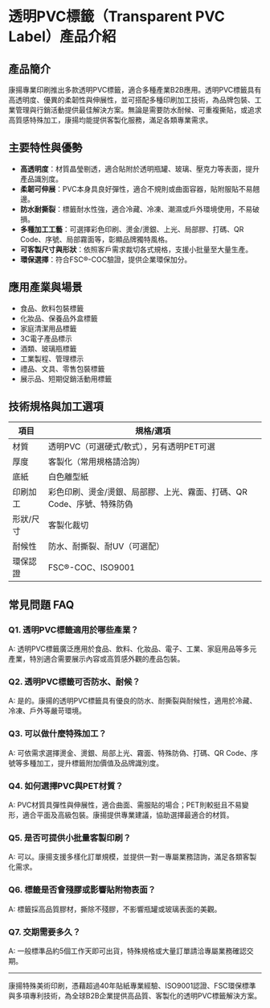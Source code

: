# 透明PVC標籤（Transparent PVC Label）產品介紹

## 產品簡介
康揚專業印刷推出多款透明PVC標籤，適合多種產業B2B應用。透明PVC標籤具有高透明度、優異的柔韌性與伸展性，並可搭配多種印刷加工技術，為品牌包裝、工業管理與行銷活動提供最佳解決方案。無論是需要防水耐候、可重複撕貼，或追求高質感特殊加工，康揚均能提供客製化服務，滿足各類專業需求。

## 主要特性與優勢

- **高透明度**：材質晶瑩剔透，適合貼附於透明瓶罐、玻璃、壓克力等表面，提升產品識別度。
- **柔韌可伸展**：PVC本身具良好彈性，適合不規則或曲面容器，貼附服貼不易翹邊。
- **防水耐撕裂**：標籤耐水性強，適合冷藏、冷凍、潮濕或戶外環境使用，不易破損。
- **多種加工工藝**：可選擇彩色印刷、燙金/燙銀、上光、局部膠、打碼、QR Code、序號、局部霧面等，彰顯品牌獨特風格。
- **可客製尺寸與形狀**：依照客戶需求裁切各式規格，支援小批量至大量生產。
- **環保選擇**：符合FSC®-COC驗證，提供企業環保加分。

## 應用產業與場景

- 食品、飲料包裝標籤
- 化妝品、保養品外盒標籤
- 家庭清潔用品標籤
- 3C電子產品標示
- 酒類、玻璃瓶標籤
- 工業製程、管理標示
- 禮品、文具、零售包裝標籤
- 展示品、短期促銷活動用標籤

## 技術規格與加工選項

| 項目           | 規格/選項                                 |
|----------------|----------------------------------------|
| 材質           | 透明PVC（可選硬式/軟式），另有透明PET可選 |
| 厚度           | 客製化（常用規格請洽詢）                   |
| 底紙           | 白色離型紙                                |
| 印刷加工       | 彩色印刷、燙金/燙銀、局部膠、上光、霧面、打碼、QR Code、序號、特殊防偽 |
| 形狀/尺寸      | 客製化裁切                                |
| 耐候性         | 防水、耐撕裂、耐UV（可選配）               |
| 環保認證       | FSC®-COC、ISO9001                         |

## 常見問題 FAQ

### Q1. 透明PVC標籤適用於哪些產業？
A: 透明PVC標籤廣泛應用於食品、飲料、化妝品、電子、工業、家庭用品等多元產業，特別適合需要展示內容或高質感外觀的產品包裝。

### Q2. 透明PVC標籤可否防水、耐候？
A: 是的。康揚的透明PVC標籤具有優良的防水、耐撕裂與耐候性，適用於冷藏、冷凍、戶外等嚴苛環境。

### Q3. 可以做什麼特殊加工？
A: 可依需求選擇燙金、燙銀、局部上光、霧面、特殊防偽、打碼、QR Code、序號等多種加工，提升標籤附加價值及品牌識別度。

### Q4. 如何選擇PVC與PET材質？
A: PVC材質具彈性與伸展性，適合曲面、需服貼的場合；PET則較挺且不易變形，適合平面及高級包裝。康揚提供專業建議，協助選擇最適合的材質。

### Q5. 是否可提供小批量客製印刷？
A: 可以。康揚支援多樣化訂單規模，並提供一對一專屬業務諮詢，滿足各類客製化需求。

### Q6. 標籤是否會殘膠或影響貼附物表面？
A: 標籤採高品質膠材，撕除不殘膠，不影響瓶罐或玻璃表面的美觀。

### Q7. 交期需要多久？
A: 一般標準品約5個工作天即可出貨，特殊規格或大量訂單請洽專屬業務確認交期。

---

康揚特殊美術印刷，憑藉超過40年貼紙專業經驗、ISO9001認證、FSC環保標準與多項專利技術，為全球B2B企業提供高品質、客製化的透明PVC標籤解決方案。